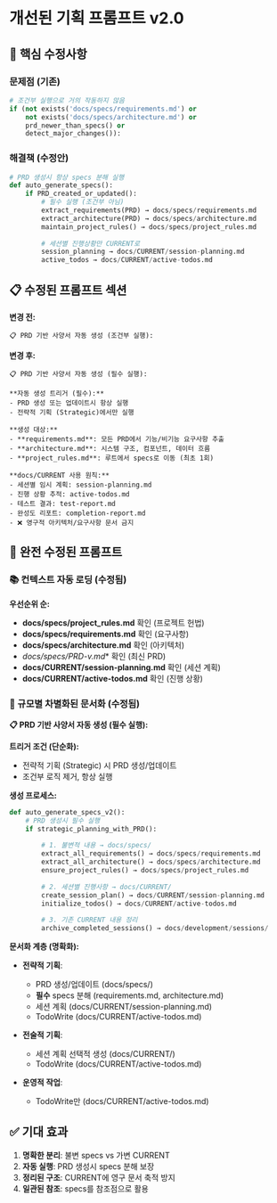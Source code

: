 # 개선된 기획 프롬프트 v2.0

## 🚨 핵심 수정사항

### 문제점 (기존)
```python
# 조건부 실행으로 거의 작동하지 않음
if (not exists('docs/specs/requirements.md') or 
    not exists('docs/specs/architecture.md') or
    prd_newer_than_specs() or
    detect_major_changes()):
```

### 해결책 (수정안)
```python
# PRD 생성시 항상 specs 분해 실행
def auto_generate_specs():
    if PRD_created_or_updated():
        # 필수 실행 (조건부 아님)
        extract_requirements(PRD) → docs/specs/requirements.md
        extract_architecture(PRD) → docs/specs/architecture.md
        maintain_project_rules() → docs/specs/project_rules.md
        
        # 세션별 진행상황만 CURRENT로
        session_planning → docs/CURRENT/session-planning.md
        active_todos → docs/CURRENT/active-todos.md
```

## 📋 수정된 프롬프트 섹션

**변경 전:**
```
📋 PRD 기반 사양서 자동 생성 (조건부 실행):
```

**변경 후:**
```
📋 PRD 기반 사양서 자동 생성 (필수 실행):

**자동 생성 트리거 (필수):**
- PRD 생성 또는 업데이트시 항상 실행
- 전략적 기획 (Strategic)에서만 실행

**생성 대상:**
- **requirements.md**: 모든 PRD에서 기능/비기능 요구사항 추출
- **architecture.md**: 시스템 구조, 컴포넌트, 데이터 흐름
- **project_rules.md**: 루트에서 specs로 이동 (최초 1회)

**docs/CURRENT 사용 원칙:**
- 세션별 임시 계획: session-planning.md  
- 진행 상황 추적: active-todos.md
- 테스트 결과: test-report.md
- 완성도 리포트: completion-report.md
- ❌ 영구적 아키텍처/요구사항 문서 금지
```

## 🔄 완전 수정된 프롬프트

### 📚 컨텍스트 자동 로딩 (수정됨)
**우선순위 순:**
- **docs/specs/project_rules.md** 확인 (프로젝트 헌법)
- **docs/specs/requirements.md** 확인 (요구사항)  
- **docs/specs/architecture.md** 확인 (아키텍처)
- **docs/specs/PRD-v*.md** 확인 (최신 PRD)
- **docs/CURRENT/session-planning.md** 확인 (세션 계획)
- **docs/CURRENT/active-todos.md** 확인 (진행 상황)

### 💾 규모별 차별화된 문서화 (수정됨)

**📋 PRD 기반 사양서 자동 생성 (필수 실행):**

**트리거 조건 (단순화):**
- 전략적 기획 (Strategic) 시 PRD 생성/업데이트
- 조건부 로직 제거, 항상 실행

**생성 프로세스:**
```python
def auto_generate_specs_v2():
    # PRD 생성시 필수 실행
    if strategic_planning_with_PRD():
        
        # 1. 불변적 내용 → docs/specs/
        extract_all_requirements() → docs/specs/requirements.md
        extract_all_architecture() → docs/specs/architecture.md
        ensure_project_rules() → docs/specs/project_rules.md
        
        # 2. 세션별 진행사항 → docs/CURRENT/
        create_session_plan() → docs/CURRENT/session-planning.md
        initialize_todos() → docs/CURRENT/active-todos.md
        
        # 3. 기존 CURRENT 내용 정리
        archive_completed_sessions() → docs/development/sessions/
```

**문서화 계층 (명확화):**

- **전략적 기획**: 
  - PRD 생성/업데이트 (docs/specs/)
  - **필수** specs 분해 (requirements.md, architecture.md)
  - 세션 계획 (docs/CURRENT/session-planning.md) 
  - TodoWrite (docs/CURRENT/active-todos.md)
  
- **전술적 기획**: 
  - 세션 계획 선택적 생성 (docs/CURRENT/)
  - TodoWrite (docs/CURRENT/active-todos.md)
  
- **운영적 작업**: 
  - TodoWrite만 (docs/CURRENT/active-todos.md)

## ✅ 기대 효과

1. **명확한 분리**: 불변 specs vs 가변 CURRENT
2. **자동 실행**: PRD 생성시 specs 분해 보장  
3. **정리된 구조**: CURRENT에 영구 문서 축적 방지
4. **일관된 참조**: specs를 참조점으로 활용